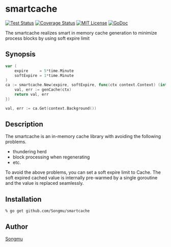 smartcache
=======

[![Test Status](https://github.com/Songmu/smartcache/workflows/test/badge.svg?branch=master)][actions]
[![Coverage Status](https://coveralls.io/repos/Songmu/smartcache/badge.svg?branch=master)][coveralls]
[![MIT License](http://img.shields.io/badge/license-MIT-blue.svg?style=flat-square)][license]
[![GoDoc](https://godoc.org/github.com/Songmu/smartcache?status.svg)][godoc]

[actions]: https://github.com/Songmu/smartcache/actions?workflow=test
[coveralls]: https://coveralls.io/r/Songmu/smartcache?branch=master
[license]: https://github.com/Songmu/smartcache/blob/master/LICENSE
[godoc]: https://godoc.org/github.com/Songmu/smartcache

The smartcache realizes smart in memory cache generation to minimize process blocks by using soft expire limit

## Synopsis

```go
var (
    expire     = 5*time.Minute
    softExpire = 1*time.Minute
)
ca := smartcache.New(expire, softExpire, func(ctx context.Context) (interface{}, error) {
    val, err := genCache(ctx)
    return val, err
})

val, err := ca.Get(context.Background())
```

## Description

The smartcache is an in-memory cache library with avoiding the following problems.

- thundering herd
- block processing when regenerating
- etc.

To avoid the above problems, you can set a soft expire limit to Cache. The soft expired cached value is internally pre-warmed by a single goroutine and the value is replaced seamlessly.

## Installation

```console
% go get github.com/Songmu/smartcache
```

## Author

[Songmu](https://github.com/Songmu)
